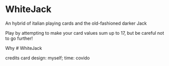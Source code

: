# WhiteJack

An hybrid of italian playing cards and the old-fashioned darker Jack

Play by attempting to make your card values sum up to 17, but be careful not to go further!

Why # WhiteJack

credits
card design: myself;
time: covido
